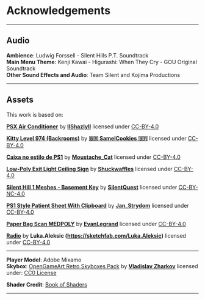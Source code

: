 # Acknowledgements

---

## Audio
**Ambience**: Ludwig Forssell - Silent Hills P.T. Soundtrack  
**Main Menu Theme**: Kenji Kawai - Higurashi: When They Cry - GOU Original Soundtrack  
**Other Sound Effects and Audio**: Team Silent and Kojima Productions  

---

## Assets
This work is based on:

**[PSX Air Conditioner](https://sketchfab.com/3d-models/psx-air-conditioner-e5185f69f38d43af801ab15be9bf9f06)** by **[IIShazlyII](https://sketchfab.com/roboboy707070)** licensed under [CC-BY-4.0](http://creativecommons.org/licenses/by/4.0/)

**[Kitty Level 974 (Backrooms)](https://sketchfab.com/3d-models/kitty-level-974-backrooms-5b3ada3e034f472cb4ec4624ab5d75a6)** by **[🇧🇷 SamelCookies 🇧🇷](https://sketchfab.com/ZamuelWarrior)** licensed under [CC-BY-4.0](http://creativecommons.org/licenses/by/4.0/)

**[Caixa no estilo de PS1](https://sketchfab.com/3d-models/caixa-no-estilo-de-ps1-468eedea33ce4e67badf78f820a06511)** by **[Moustache_Cat](https://sketchfab.com/moustachecat)** licensed under [CC-BY-4.0](http://creativecommons.org/licenses/by/4.0/)

**[Low-Poly Exit Light Ceiling Sign](https://sketchfab.com/3d-models/low-poly-exit-light-ceiling-sign-light-ca3070fa6fa240e6838638cb5c002c51)** by **[Shuckwaffles](https://sketchfab.com/shuckwaffles14)** licensed under [CC-BY-4.0](http://creativecommons.org/licenses/by/4.0/)

**[Silent Hill 1 Meshes - Basement Key](https://sketchfab.com/3d-models/silent-hill-1-meshes-basement-key-fa8ab061bfc64b5397de1c7304140e0f)** by **[SilentQuest](https://sketchfab.com/SilentQuest)** licensed under [CC-BY-NC-4.0](http://creativecommons.org/licenses/by-nc/4.0/)

**[PS1 Style Patient Sheet With Clipboard](https://sketchfab.com/3d-models/ps1-style-patient-sheet-with-clipboard-3327c1b06fd9493793ba03cf98bf664f)** by **[Jan_Strydom](https://sketchfab.com/JanStrydom)** licensed under [CC-BY-4.0](http://creativecommons.org/licenses/by/4.0/)

**[Paper Bag Scan MEDPOLY](https://sketchfab.com/3d-models/paper-bag-scan-medpoly-9a62b0f87a1a4a2caacbe798f169c414)** by **[EvanLegrand](https://sketchfab.com/evan4129)** licensed under [CC-BY-4.0](http://creativecommons.org/licenses/by/4.0/)

**[Radio](https://sketchfab.com/3d-models/radio-68a3fd2b79dc4837a4e2fd1ad45788ae)** by **Luka.Aleksic (https://sketchfab.com/Luka.Aleksic)** licensed under [CC-BY-4.0](http://creativecommons.org/licenses/by/4.0/)

---

**Player Model**: Adobe Mixamo  
**Skybox**: [OpenGameArt Retro Skyboxes Pack](https://opengameart.org/content/retro-skyboxes-pack) by **[Vladislav Zharkov](https://vladislavzh.net/)**  licensed under: [CC0 License](https://creativecommons.org/publicdomain/zero/1.0/)  
  
**Shader Credit**: [Book of Shaders](https://thebookofshaders.com)  

---

